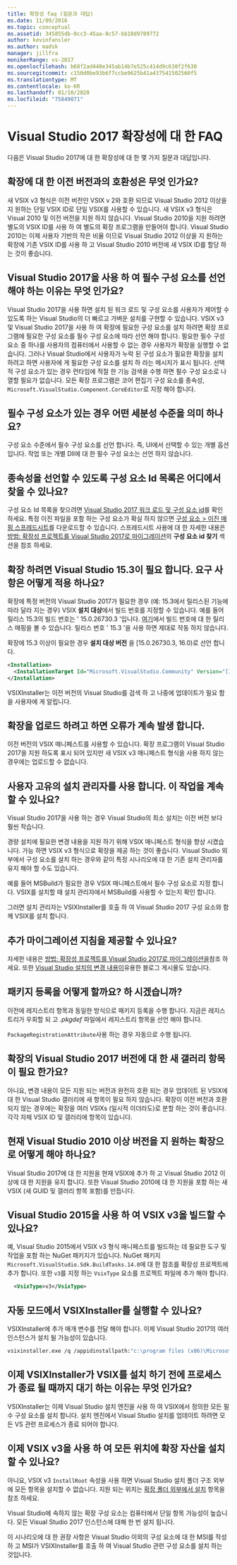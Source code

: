 ```yaml
---
title: 확장성 faq (질문과 대답)
ms.date: 11/09/2016
ms.topic: conceptual
ms.assetid: 345855db-0cc3-45aa-8c57-bb18d9789772
author: kevinfansler
ms.author: madsk
manager: jillfra
monikerRange: vs-2017
ms.openlocfilehash: b68f2ad440e345ab14b7e525c414d9c638f2f630
ms.sourcegitcommit: c150d0be93b6f7ccbe9625b41a437541502560f5
ms.translationtype: MT
ms.contentlocale: ko-KR
ms.lasthandoff: 01/10/2020
ms.locfileid: "75849071"
---
```

# <a name="faq-for-visual-studio-2017-extensibility"></a>Visual Studio 2017 확장성에 대 한 FAQ

다음은 Visual Studio 2017에 대 한 확장성에 대 한 몇 가지 질문과 대답입니다.

## <a name="what-is-the-backwards-compatibility-story-for-extensions"></a>확장에 대 한 이전 버전과의 호환성은 무엇 인가요?

새 VSIX v3 형식은 이전 버전인 VSIX v 2와 호환 되므로 Visual Studio 2012 이상을 지 원하는 단일 VSIX ID로 단일 VSIX를 사용할 수 있습니다. 새 VSIX v3 형식은 Visual 2010 및 이전 버전을 지원 하지 않습니다. Visual Studio 2010을 지원 하려면 별도의 VSIX ID를 사용 하 여 별도의 확장 프로그램을 만들어야 합니다. Visual Studio 2010는 이제 사용자 기반의 작은 비율 이므로 Visual Studio 2012 이상을 지 원하는 확장에 기존 VSIX ID를 사용 하 고 Visual Studio 2010 버전에 새 VSIX ID를 할당 하는 것이 좋습니다.

## <a name="why-do-i-need-to-declare-prerequisites-with-visual-studio-2017"></a>Visual Studio 2017을 사용 하 여 필수 구성 요소를 선언 해야 하는 이유는 무엇 인가요?

Visual Studio 2017을 사용 하면 설치 된 워크 로드 및 구성 요소를 사용자가 제어할 수 있도록 하는 Visual Studio의 더 빠르고 가벼운 설치를 구현할 수 있습니다. VSIX v3 및 Visual Studio 2017을 사용 하 여 확장에 필요한 구성 요소를 설치 하려면 확장 프로그램에 필요한 구성 요소를 필수 구성 요소에 따라 선언 해야 합니다. 필요한 필수 구성 요소 중 하나를 사용자의 컴퓨터에서 사용할 수 없는 경우 사용자가 확장을 실행할 수 없습니다. 그러나 Visual Studio에서 사용자가 누락 된 구성 요소가 필요한 확장을 설치 하려고 하면 사용자에 게 필요한 구성 요소를 설치 하 라는 메시지가 표시 됩니다. 선택적 구성 요소가 있는 경우 런타임에 적절 한 기능 검색을 수행 하면 필수 구성 요소로 나열할 필요가 없습니다. 모든 확장 프로그램은 코어 편집기 구성 요소를 종속성, `Microsoft.VisualStudio.Component.CoreEditor`로 지정 해야 합니다.

## <a name="when-you-say-prerequisite-what-level-of-granularity-do-you-mean"></a>필수 구성 요소가 있는 경우 어떤 세분성 수준을 의미 하나요?

구성 요소 수준에서 필수 구성 요소를 선언 합니다. 즉, UI에서 선택할 수 있는 개별 옵션입니다. 작업 또는 개별 Dll에 대 한 필수 구성 요소는 선언 하지 않습니다.

## <a name="where-do-i-find-a-list-of-component-ids-so-i-can-declare-dependencies"></a>종속성을 선언할 수 있도록 구성 요소 Id 목록은 어디에서 찾을 수 있나요?

구성 요소 Id 목록을 찾으려면 [Visual Studio 2017 워크 로드 및 구성 요소 id](https://docs.microsoft.com/visualstudio/install/workload-and-component-ids?view=vs-2019)를 확인 하세요. 특정 이진 파일을 포함 하는 구성 요소가 확실 하지 않으면 [구성 요소 > 이진 매핑 스프레드시트](https://aka.ms/vs2017componentid-binaries)를 다운로드할 수 있습니다. 스프레드시트 사용에 대 한 자세한 내용은 [방법: 확장성 프로젝트를 Visual Studio 2017로 마이그레이션](how-to-migrate-extensibility-projects-to-visual-studio-2017.md)의 **구성 요소 id 찾기** 섹션을 참조 하세요.

## <a name="my-extension-requires-visual-studio-153-how-do-i-enforce-that-requirement"></a>확장 하려면 Visual Studio 15.3이 필요 합니다. 요구 사항은 어떻게 적용 하나요?

확장에 특정 버전의 Visual Studio 2017가 필요한 경우 (예: 15.3에서 릴리스된 기능에 따라 달라 지는 경우) VSIX **설치 대상**에서 빌드 번호를 지정할 수 있습니다. 예를 들어 릴리스 15.3의 빌드 번호는 ' 15.0.26730.3 '입니다. [여기](../install/visual-studio-build-numbers-and-release-dates.md)에서 빌드 번호에 대 한 릴리스 매핑을 볼 수 있습니다. 릴리스 번호 ' 15.3 '을 사용 하면 제대로 작동 하지 않습니다.

확장에 15.3 이상이 필요한 경우 **설치 대상 버전** 을 [15.0.26730.3, 16.0)로 선언 합니다.

```xml
<Installation>
  <InstallationTarget Id="Microsoft.VisualStudio.Community" Version="[15.0.26730.3, 16.0)" />
</Installation>
```

VSIXInstaller는 이전 버전의 Visual Studio를 검색 하 고 나중에 업데이트가 필요 함을 사용자에 게 알립니다.

## <a name="i-keep-getting-an-error-when-i-try-to-upload-my-extension"></a>확장을 업로드 하려고 하면 오류가 계속 발생 합니다.

이전 버전의 VSIX 매니페스트를 사용할 수 있습니다. 확장 프로그램이 Visual Studio 2017을 지원 하도록 표시 되어 있지만 새 VSIX v3 매니페스트 형식을 사용 하지 않는 경우에는 업로드할 수 없습니다.

## <a name="i-use-my-own-installer-can-i-continue-to-do-that"></a>사용자 고유의 설치 관리자를 사용 합니다. 이 작업을 계속할 수 있나요?

Visual Studio 2017을 사용 하는 경우 Visual Studio의 최소 설치는 이전 버전 보다 훨씬 작습니다.

경량 설치에 필요한 변경 내용을 지원 하기 위해 VSIX 매니페스트 형식을 향상 시켰습니다. 가능 하면 VSIX v3 형식으로 확장을 제공 하는 것이 좋습니다. Visual Studio 외부에서 구성 요소를 설치 하는 경우와 같이 특정 시나리오에 대 한 기존 설치 관리자를 유지 해야 할 수도 있습니다.

예를 들어 MSBuild가 필요한 경우 VSIX 매니페스트에서 필수 구성 요소로 지정 합니다. VSIX를 설치할 때 설치 관리자에서 MSBuild를 사용할 수 있는지 확인 합니다.

그러면 설치 관리자는 VSIXInstaller를 호출 하 여 Visual Studio 2017 구성 요소와 함께 VSIX를 설치 합니다.

## <a name="can-you-give-me-more-migration-guidance"></a>추가 마이그레이션 지침을 제공할 수 있나요?

자세한 내용은 [방법: 확장성 프로젝트를 Visual Studio 2017로 마이그레이션을](how-to-migrate-extensibility-projects-to-visual-studio-2017.md)참조 하세요. 또한 [Visual Studio 설치의 변경 내용이](https://devblogs.microsoft.com/setup/changes-to-visual-studio-15-setup/)유용한 블로그 게시물도 있습니다.

## <a name="how-do-i-do-package-registration"></a>패키지 등록을 어떻게 할까요? 하 시겠습니까?

이전에 레지스트리 항목과 동일한 방식으로 패키지 등록을 수행 합니다. 지금은 레지스트리가 우회할 되 고 *.pkgdef* 파일에서 레지스트리 항목을 선언 해야 합니다.

`PackageRegistrationAttribute`사용 하는 경우 자동으로 수행 됩니다.

## <a name="will-i-need-a-new-gallery-entry-for-the-visual-studio-2017-version-of-my-extension"></a>확장의 Visual Studio 2017 버전에 대 한 새 갤러리 항목이 필요 한가요?

아니요, 변경 내용이 모든 지원 되는 버전과 완전히 호환 되는 경우 업데이트 된 VSIX에 대 한 Visual Studio 갤러리에 새 항목이 필요 하지 않습니다. 확장이 이전 버전과 호환 되지 않는 경우에는 확장을 여러 VSIXs (일시적 이더라도)로 분할 하는 것이 좋습니다. 각각 자체 VSIX ID 및 갤러리에 항목이 있습니다.

## <a name="what-should-i-do-with-my-extension-that-currently-supports-visual-studio-2010-and-later"></a>현재 Visual Studio 2010 이상 버전을 지 원하는 확장으로 어떻게 해야 하나요?

Visual Studio 2017에 대 한 지원을 현재 VSIX에 추가 하 고 Visual Studio 2012 이상에 대 한 지원을 유지 합니다. 또한 Visual Studio 2010에 대 한 지원을 포함 하는 새 VSIX (새 GUID 및 갤러리 항목 포함)를 만듭니다.

## <a name="can-i-build-a-vsix-v3-with-visual-studio-2015"></a>Visual Studio 2015을 사용 하 여 VSIX v3을 빌드할 수 있나요?

예, Visual Studio 2015에서 VSIX v3 형식 매니페스트를 빌드하는 데 필요한 도구 및 작업을 포함 하는 NuGet 패키지가 있습니다. NuGet 패키지 `Microsoft.VisualStudio.Sdk.BuildTasks.14.0`에 대 한 참조를 확장성 프로젝트에 추가 합니다. 또한 `v3`를 지정 하는 `VsixType` 요소를 프로젝트 파일에 추가 해야 합니다.

```xml
  <VsixType>v3</VsixType>
```

## <a name="can-i-run-the-vsixinstaller-in-quiet-mode"></a>자동 모드에서 VSIXInstaller를 실행할 수 있나요?

VSIXInstaller에 추가 매개 변수를 전달 해야 합니다. 이제 Visual Studio 2017의 여러 인스턴스가 설치 될 가능성이 있습니다.

```bash
vsixinstaller.exe /q /appidinstallpath:"c:\program files (x86)\Microsoft Visual Studio\2017\Enterprise\Common7\IDE\devenv.exe" /appidname:"Visual Studio" /logFile:<path to log file> /skuName:Enterprise /skuVersion:15.0.25810.0 "KendoUI.Mvc.VSPackage.vsix"
```

## <a name="why-does-the-vsixinstaller-now-wait-for-processes-to-exit-before-installing-the-vsix"></a>이제 VSIXInstaller가 VSIX를 설치 하기 전에 프로세스가 종료 될 때까지 대기 하는 이유는 무엇 인가요?

VSIXInstaller는 이제 Visual Studio 설치 엔진을 사용 하 여 VSIX에서 정의한 모든 필수 구성 요소를 설치 합니다. 설치 엔진에서 Visual Studio 설치를 업데이트 하려면 모든 VS 관련 프로세스가 종료 되어야 합니다.

## <a name="can-i-now-install-my-extension-assets-to-any-location-with-vsix-v3"></a>이제 VSIX v3을 사용 하 여 모든 위치에 확장 자산을 설치할 수 있나요?

아니요, VSIX v3 `InstallRoot` 속성을 사용 하면 Visual Studio 설치 폴더 구조 외부에 모든 항목을 설치할 수 없습니다. 지원 되는 위치는 [확장 폴더 외부에서 설치](set-install-root.md) 항목을 참조 하세요.

Visual Studio에 속하지 않는 확장 구성 요소는 컴퓨터에서 단일 항목 가능성이 높습니다. 모든 Visual Studio 2017 인스턴스에 대해 한 번 설치 됩니다.

이 시나리오에 대 한 권장 사항은 Visual Studio 이외의 구성 요소에 대 한 MSI를 작성 하 고 MSI가 VSIXInstaller를 호출 하 여 Visual Studio 관련 구성 요소를 설치 하는 것입니다.
